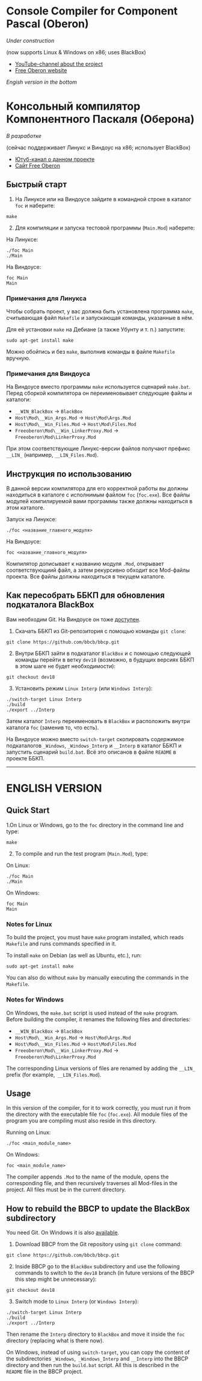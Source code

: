 # Console Compiler for Component Pascal (Oberon)
*Under construction*

(now supports Linux & Windows on x86; uses BlackBox)

* [YouTube-channel about the project](https://www.youtube.com/channel/UCfaaot6JjktvqQCUOkXxEsA)
* [Free Oberon website](https://free.oberon.org/en)

*Engish version in the bottom*

# Консольный компилятор Компонентного Паскаля (Оберона)
*В разработке*

(сейчас поддерживает Линукс и Виндоус на x86; использует BlackBox)

* [Ютуб-канал о данном проекте](https://www.youtube.com/channel/UCfaaot6JjktvqQCUOkXxEsA)
* [Сайт Free Oberon](https://free.oberon.org)

## Быстрый старт

1. На Линуксе или на Виндоусе зайдите в командной строке в каталог `foc` и наберите:
```
make
```

2. Для компиляции и запуска тестовой программы (`Main.Mod`) наберите:

На Линуксе:
```
./foc Main
./Main
```

На Виндоусе:
```
foc Main
Main
```

### Примечания для Линукса

Чтобы собрать проект, у вас должна быть установлена программа `make`,
считывающая файл `Makefile` и запускающая команды, указанные в нём.

Для её установки `make` на Дебиане (а также Убунту и т. п.) запустите:
```
sudo apt-get install make
```

Можно обойтись и без `make`, выполнив команды в файле `Makefile` вручную.

### Примечания для Виндоуса

На Виндоусе вместо программы `make` используется сценарий `make.bat`.
Перед сборкой компилятора он переименовывает следующие файлы и каталоги:

* `__WIN_BlackBox` → `BlackBox`
* `Host\Mod\__Win_Args.Mod` → `Host\Mod\Args.Mod`
* `Host\Mod\__Win_Files.Mod` → `Host\Mod\Files.Mod`
* `Freeoberon\Mod\__Win_LinkerProxy.Mod` → `Freeoberon\Mod\LinkerProxy.Mod`

При этом соответствующие Линукс-версии файлов получают префикс `__LIN_` (например, `__LIN_Files.Mod`).

## Инструкция по использованию

В данной версии компилятора для его корректной работы вы должны
находиться в каталоге с исполнимым файлом `foc` (`foc.exe`).
Все файлы модулей компилируемой вами программы также должны находиться в этом каталоге.

Запуск на Линуксе:
```
./foc <название_главного_модуля>
```
На Виндоусе:
```
foc <название_главного_модуля>
```

Компилятор дописывает к названию модуля `.Mod`, открывает
соответствующиий файл, а затем рекурсивно обходит все Mod-файлы проекта.
Все файлы должны находиться в текущем каталоге.

## Как пересобрать ББКП для обновления подкаталога BlackBox

Вам необходим Git. На Виндоусе он тоже [доступен](https://git-scm.com).

1. Скачать ББКП из Git-репозитория с помощью команды `git clone`:
```
git clone https://github.com/bbcb/bbcp.git
```

2. Внутри ББКП зайти в подкаталог `BlackBox` и с помощью следующей
команды перейти в ветку `dev18` (возможно, в будущих версиях ББКП в
этом шаге не будет необходимости):
```
git checkout dev18
```

3. Установить режим `Linux Interp` (или `Windows Interp`):
```
./switch-target Linux Interp
./build
./export ../Interp
```
Затем каталог `Interp` переименовать в `BlackBox` и расположить
внутри каталога `foc` (заменив то, что есть).

На Виндоусе можно вместо `switch-target` скопировать содержимое
подкаталогов `_Windows`, `_Windows_Interp` и `__Interp` в
каталог ББКП и запустить сценарий `build.bat`. Всё это описанов
в файле `README` в проекте ББКП.

__________________________________

# ENGLISH VERSION

## Quick Start

1.On Linux or Windows, go to the `foc` directory in the command line and type:
```
make
```

2. To compile and run the test program (`Main.Mod`), type:

On Linux:
```
./foc Main
./Main
```

On Windows:
```
foc Main
Main
```

### Notes for Linux

To build the project, you must have `make` program installed,
which reads `Makefile` and runs commands specified in it.

To install `make` on Debian (as well as Ubuntu, etc.), run:
```
sudo apt-get install make
```

You can also do without `make` by manually executing the commands in the` Makefile`.

### Notes for Windows

On Windows, the `make.bat` script is used instead of the `make` program.
Before building the compiler, it renames the following files and directories:

* `__WIN_BlackBox` → `BlackBox`
* `Host\Mod\__Win_Args.Mod` → `Host\Mod\Args.Mod`
* `Host\Mod\__Win_Files.Mod` → `Host\Mod\Files.Mod`
* `Freeoberon\Mod\__Win_LinkerProxy.Mod` → `Freeoberon\Mod\LinkerProxy.Mod`

The corresponding Linux versions of files are renamed by adding the `__LIN_` prefix (for example,` __LIN_Files.Mod`).

## Usage

In this version of the compiler, for it to work correctly, you must
run it from the directory with the executable file `foc` (`foc.exe`).
All module files of the program you are compiling must also reside in
this directory.

Running on Linux:
```
./foc <main_module_name>
```
On Windows:
```
foc <main_module_name>
```

The compiler appends `.Mod` to the name of the module, opens the
corresponding file, and then recursively traverses all Mod-files
in the project. All files must be in the current directory.

## How to rebuild the BBCP to update the BlackBox subdirectory

You need Git. On Windows it is also [available](https://git-scm.com).

1. Download BBCP from the Git repository using `git clone` command:
```
git clone https://github.com/bbcb/bbcp.git
```

2. Inside BBCP go to the `BlackBox` subdirectory and use the following
commands to switch to the `dev18` branch (in future versions of the
BBCP this step might be unnecessary):
```
git checkout dev18
```

3. Switch mode to `Linux Interp` (or `Windows Interp`):
```
./switch-target Linux Interp
./build
./export ../Interp
```
Then rename the `Interp` directory to `BlackBox` and move
it inside the `foc` directory (replacing what is there now).

On Windows, instead of using `switch-target`, you can copy the content
of the subdirectories `_Windows`,` _Windows_Interp` and `__Interp` into
the BBCP directory and then run the `build.bat` script. All this is
described in the `README` file in the BBCP project.
